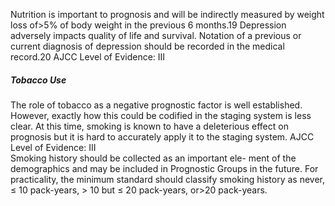 Nutrition is important to prognosis and will
be indirectly measured by weight loss of>5% of body
weight in the previous 6 months.19 Depression adversely
impacts quality of life and survival. Notation of a previous or
current diagnosis of depression should be recorded in the
medical record.20 AJCC Level of Evidence: III  

##### Tobacco Use  
The role of tobacco as a negative prognostic factor is well
established. However, exactly how this could be codified in
the staging system is less clear. At this time, smoking is
known to have a deleterious effect on prognosis but it is hard
to accurately apply it to the staging system. AJCC Level of
Evidence: III  
Smoking history should be collected as an important ele-
ment of the demographics and may be included in Prognostic
Groups in the future. For practicality, the minimum standard
should classify smoking history as never, ≤ 10 pack-years, >
10 but ≤ 20 pack-years, or>20 pack-years.